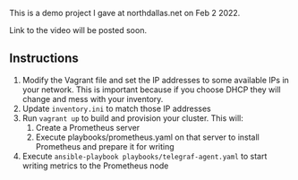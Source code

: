This is a demo project I gave at northdallas.net on Feb 2 2022.

Link to the video will be posted soon.

## Instructions

1. Modify the Vagrant file and set the IP addresses to some available IPs in your network. This is important because if you choose DHCP they will change and mess with your inventory.
2. Update `inventory.ini` to match those IP addresses
3. Run `vagrant up` to build and provision your cluster. This will:
   1. Create a Prometheus server 
   2. Execute playbooks/prometheus.yaml on that server to install Prometheus and prepare it for writing
4. Execute `ansible-playbook playbooks/telegraf-agent.yaml` to start writing metrics to the Prometheus node
